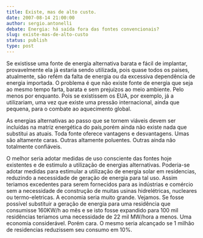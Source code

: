 ```yaml
---
title: Existe, mas de alto custo.
date: 2007-08-14 21:00:00
author: sergio.antonelli
debate: Energia: há saída fora das fontes convencionais?
slug: existe-mas-de-alto-custo
status: publish 
type: post
---
```


Se existisse uma fonte de energia alternativa barata e fácil de implantar, provavelmente ela já estaria sendo utilizada, pois quase todos os paises, atualmente, são refém da falta de energia ou da excessiva dependência de energia importada. O problema é que não existe fonte de energia que seja ao mesmo tempo farta, barata e sem prejuízos ao meio ambiente. Pelo menos por enquanto. Pois se existissem os EUA, por exemplo, já a utilizariam, uma vez que existe uma pressão internacional, ainda que pequena, para o combate ao aquecimento global.  

As energias alternativas ao passo que se tornem viáveis devem ser incluídas na matriz energética do país,porém ainda não existe nada que substitui as atuais. Toda fonte oferece vantagens e desvantagens. Umas são altamente caras. Outras altamente poluentes. Outras ainda não totalmente confiáveis.  

O melhor seria adotar medidas de uso consciente das fontes hoje existentes e de estimulo a utilização de energias alternativas. Poderia-se adotar medidas para estimular a utilização de energia solar em residencias, reduzindo a necessidade de geração de energia para tal uso. Assim teriamos excedentes para serem fornecidos para as indústrias e comércio sem a necessidade de construção de muitas usinas hidrelétricas, nucleares ou termo-eletricas. A economia seria muito grande. Vejamos. Se fosse possível substituir a geração de energia para uma residência que consumisse 160KW/h ao mês e se isto fosse expandido para 100 mil residências teriamos uma necessidade de 22 mil MW/hora a menos. Uma economia considerável. Porém cara. O mesmo seria alcançado se 1 milhão de residencias reduzissem seu consumo em 10%.
